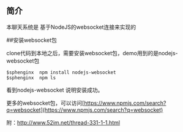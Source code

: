## 简介

本聊天系统是 基于NodeJS的websocket连接来实现的


##安装websocket包

clone代码到本地之后，需要安装websocket包，demo用到的是nodejs-websocket包

```shell
$sphenginx  npm install nodejs-websocket
$sphenginx  npm ls
```
看到nodejs-websocket 说明安装成功。


更多的websocket包，可以访问[https://www.npmjs.com/search?q=websocket](https://www.npmjs.com/search?q=websocket)


附：http://www.52im.net/thread-331-1-1.html